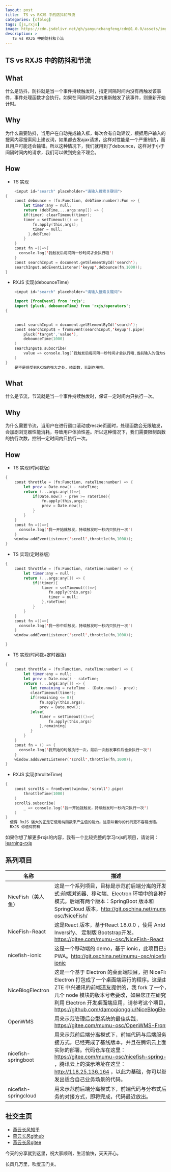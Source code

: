 ```yaml
---
layout: post
title:  TS vs RXJS 中的防抖和节流
categories: [cfblog]
tags: [js,rxjs]
image: https://cdn.jsdelivr.net/gh/yanyunchangfeng/cdn@1.0.0/assets/img/blog/english-grammer/english-grammer-cover5.png
description: >
   TS vs RXJS 中的防抖和节流
---
```


## TS vs RXJS 中的防抖和节流

## What  
什么是防抖，防抖就是当一个事件持续触发时，指定间隔时间内没有再触发该事件，事件处理函数才会执行。如果在间隔时间之内重新触发了该事件，则重新开始计时。
## Why
为什么需要防抖，当用户在自动完成输入框，每次会有自动建议，根据用户输入的搜索内容搜索网上建议词，如果都去发ajax请求，这样对性能是一个严重制约，而且用户可能还会输错。所以这种情况下，我们就用到了debounce，这样对于小于间隔时间内的请求，我们可以做到完全不理会。

## How

 * TS 实现  

```swift
    <input id="search" placeholder="请输入搜索关键词"> 
{
    const debounce = (fn:Function, debTime:number):Fun => {
        let timer:any = null;
        return (debTime,...args:any[]) => {
        if(timer) clearTimeout(timer);
        timer = setTimeout(() => {
            fn.apply(this,args);
            timer = null;
          },debTime)
        }
    }
    const fn =()=>{
      console.log('我触发后每间隔一秒时间才会执行哦')
    }
    const searchInput = document.getElementById('search');
    searchInput.addEventListener('keyup',debounce(fn,1000));
}
```  
 *  RXJS 实现(debounceTime)  

```swift
    <input id="search" placeholder="请输入搜索关键词"> 

    import {fromEvent} from 'rxjs';
    import {pluck, debounceTime} from 'rxjs/operators';
{

   
    const searchInput = document.getElementById('search');
    const searchInput$ = fromEvent(searchInput,'keyup').pipe(
        pluck('target','value'),
        debounceTime(1000)
    )
    searchInput$.subscribe(
        value => console.log(`我触发后每间隔一秒时间才会执行哦,当前输入的值为${value}`)
    )
}
    是不是感受到RXJS的强大之处，纯函数，无副作用哦。
```
## What 

什么是节流，节流就是当一个事件持续触发时，保证一定时间内只执行一次。
## Why

为什么需要节流，当用户在进行窗口滚动或reszie页面时，处理函数会无限触发，会加剧浏览器性能消耗，导致用户体验性差。所以这种情况下，我们需要限制函数的执行次数，控制一定时间内只执行一次。

## How

 * TS 实现(时间戳版)  

```swift
{
    const throttle = (fn:Function, rateTime:number) => {
        let prev = Date.now() - rateTime;
        return (...args:any[])=>{
            if(Date.now() - prev >= rateTime){
                fn.apply(this,args);
                prev = Date.now();
            }
        }
    }
    const fn =()=>{
      console.log('我一开始就触发，持续触发时一秒内只执行一次')
    }
    window.addEventListener('scroll',throttle(fn,1000));
}
```

* TS 实现(定时器版)

```swift
{
    const throttle = (fn:Function, rateTime:number) => {
        let timer:any = null
        return (...args:any[]) => {
            if(!timer){
                timer = setTimeout(()=>{
                   fn.apply(this,args)
                   timer = null;
                },rateTime)
            }
        }
    }
    const fn =()=>{
      console.log('我一秒中后触发，持续触发时一秒内只执行一次')
    }
    window.addEventListener('scroll',throttle(fn,1000));

}
```

* TS 实现(时间戳+定时器版)

```swift
{
    const throttle = (fn:Function, rateTime:number) => {
        let timer:any = null;
        let prev = Date.now() - rateTime;
        return (...args:any[]) => {
           let remaining = rateTime - (Date.now() - prev);
           clearTimeout(timer);
           if(remaining <= 0){
               fn.apply(this,args);
               prev = Date.now();
           }else{
               timer = setTimeout(()=>{
                   fn.apply(this,args)
               },remaining)
           }
        }
    }
    const fn = () => {
      console.log('我开始的时候执行一次，最后一次触发事件后也会执行一次')
    }
    window.addEventListener('scroll',throttle(fn,1000));
}
```  

* RXJS 实现(throllteTime)

```swift
{
    const scroll$ = fromEvent(window,'scroll').pipe(
        throttleTime(1000)
    )
    scroll$.subscribe(
        _ => console.log('我一开始就触发，持续触发时一秒内只执行一次')
    )
}
  使得 RxJS 强大的正是它使用纯函数来产生值的能力。这意味着你的代码更不容易出错。
  RXJS 你值得拥有
```
如果你想了解更多rxjs的内容，我有一个比较完整的学习rxjs的项目，请访问：
[learning-rxjs](https://gitee.com/yanyunchangfeng/learning-rxjs)

## 系列项目

|  名称   | 描述  |
|  ----  | ----  |
| NiceFish（美人鱼）  | 这是一个系列项目，目标是示范前后端分离的开发模式:前端浏览器、移动端、Electron 环境中的各种开发模式。后端有两个版本：SpringBoot 版本和 SpringCloud 版本，http://git.oschina.net/mumu-osc/NiceFish/ |
| NiceFish-React  |  这是React 版本，基于React 18.0.0 ，使用 Antd、Inversify、 定制版 Bootstrap开发。  https://gitee.com/mumu-osc/NiceFish-React|
| nicefish-ionic  | 这是一个移动端的 demo，基于 ionic，此项目已支持 PWA。http://git.oschina.net/mumu-osc/nicefish-ionic |
| NiceBlogElectron  | 这是一个基于 Electron 的桌面端项目，把 NiceFish 用 Electron 打包成了一个桌面端运行的程序。这是由 ZTE 中兴通讯的前端道友提供的，我 fork 了一个，有几个 node 模块的版本号老要改，如果您正在研究如何利用 Electron 开发桌面端应用，请参考这个项目，https://github.com/damoqiongqiu/NiceBlogElectron|
| OpenWMS  | 用来示范管理后台型系统的最佳实践，https://gitee.com/mumu-osc/OpenWMS-Frontend|
| nicefish-springboot  | 用来示范前后端分离模式下，前端代码与后端服务的对接方式，已经完成了基线版本，并且在腾讯云上面做了实际的部署。代码仓库在这里： https://gitee.com/mumu-osc/nicefish-spring-boot ，腾讯云上的演示地址在这里： http://118.25.136.164 ，以此为基础，你可以继续开发出适合自己业务场景的代码。|
| nicefish-springcloud  | 用来示范前后端分离模式下，前端代码与分布式后端服务的对接方式，即将完成，代码最近放出。|       

## 社交主页  

* [燕云长风知乎](https://zhihu.com/people/hbxyxuxiaodong)    
* [燕云长风github](https://github.com/yanyunchangfeng)  
* [燕云长风gitee](https://gitee.com/yanyunchangfeng) 

今天的分享就到这里，祝大家顺利，生活愉快，天天开心。

长风几万里，吹度玉门关。